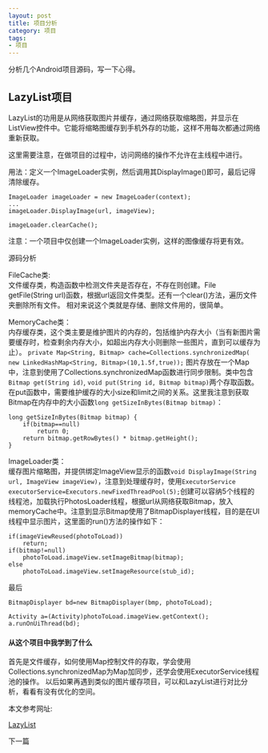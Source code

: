```yaml
---
layout: post
title: 项目分析
category: 项目
tags: 
- 项目
---
```


<p class="message">
  分析几个Android项目源码，写一下心得。
</p>

## LazyList项目

LazyList的功用是从网络获取图片并缓存，通过网络获取缩略图，并显示在ListView控件中。它能将缩略图缓存到手机外存的功能，这样不用每次都通过网络重新获取。

这里需要注意，在做项目的过程中，访问网络的操作不允许在主线程中进行。

用法：定义一个ImageLoader实例，然后调用其DisplayImage()即可，最后记得清除缓存。

```
ImageLoader imageLoader = new ImageLoader(context);
...
imageLoader.DisplayImage(url, imageView);

imageLoader.clearCache();
```

注意：一个项目中仅创建一个ImageLoader实例，这样的图像缓存将更有效。

源码分析

FileCache类:  
文件缓存类，构造函数中检测文件夹是否存在，不存在则创建。File getFile(String url)函数，根据url返回文件类型。还有一个clear()方法，遍历文件夹删除所有文件。
相对来说这个类就是存储、删除文件用的，很简单。

MemoryCache类：  
内存缓存类，这个类主要是维护图片的内存的，包括维护内存大小（当有新图片需要缓存时，检查剩余内存大小，如超出内存大小则删除一些图片，直到可以缓存为止）。
`private Map<String, Bitmap> cache=Collections.synchronizedMap(
            new LinkedHashMap<String, Bitmap>(10,1.5f,true));`
图片存放在一个Map中，注意到使用了Collections.synchronizedMap函数进行同步限制。类中包含`Bitmap get(String id)`, `void put(String id, Bitmap bitmap)`两个存取函数。
在put函数中，需要维护缓存的大小size和limit之间的关系。这里我注意到获取Bitmap在内存中的大小函数`long getSizeInBytes(Bitmap bitmap)`：

```
long getSizeInBytes(Bitmap bitmap) {
    if(bitmap==null)
        return 0;
    return bitmap.getRowBytes() * bitmap.getHeight();
}
```

ImageLoader类：  
缓存图片缩略图，并提供绑定ImageView显示的函数`void DisplayImage(String url, ImageView imageView)`，注意到处理缓存时，使用`ExecutorService executorService=Executors.newFixedThreadPool(5);`创建可以容纳5个线程的线程池，加载执行PhotosLoader线程，根据url从网络获取Bitmap，放入memoryCache中。注意到显示Bitmap使用了BitmapDisplayer线程，目的是在UI线程中显示图片，这里面的run()方法的操作如下： 

```
if(imageViewReused(photoToLoad))
    return;
if(bitmap!=null)
    photoToLoad.imageView.setImageBitmap(bitmap);
else
    photoToLoad.imageView.setImageResource(stub_id);
```

最后

```
BitmapDisplayer bd=new BitmapDisplayer(bmp, photoToLoad);

Activity a=(Activity)photoToLoad.imageView.getContext();
a.runOnUiThread(bd);
```

#### 从这个项目中我学到了什么
首先是文件缓存，如何使用Map控制文件的存取，学会使用Collections.synchronizedMap为Map加同步，还学会使用ExecutorService线程池的操作。
以后如果再遇到类似的图片缓存项目，可以和LazyList进行对比分析，看看有没有优化的空间。




本文参考网址:

[LazyList](https://github.com/thest1/LazyList)

<p class="next-post">下一篇</p>
